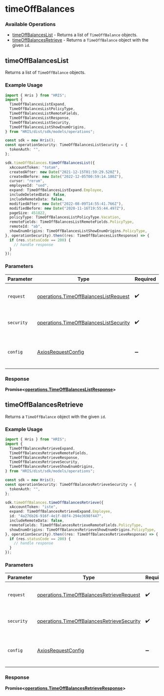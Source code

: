 # timeOffBalances

### Available Operations

* [timeOffBalancesList](#timeoffbalanceslist) - Returns a list of `TimeOffBalance` objects.
* [timeOffBalancesRetrieve](#timeoffbalancesretrieve) - Returns a `TimeOffBalance` object with the given `id`.

## timeOffBalancesList

Returns a list of `TimeOffBalance` objects.

### Example Usage

```typescript
import { Hris } from "HRIS";
import {
  TimeOffBalancesListExpand,
  TimeOffBalancesListPolicyType,
  TimeOffBalancesListRemoteFields,
  TimeOffBalancesListResponse,
  TimeOffBalancesListSecurity,
  TimeOffBalancesListShowEnumOrigins,
} from "HRIS/dist/sdk/models/operations";

const sdk = new Hris();
const operationSecurity: TimeOffBalancesListSecurity = {
  tokenAuth: "",
};

sdk.timeOffBalances.timeOffBalancesList({
  xAccountToken: "totam",
  createdAfter: new Date("2021-12-15T01:59:29.520Z"),
  createdBefore: new Date("2022-12-05T00:59:14.180Z"),
  cursor: "rerum",
  employeeId: "sed",
  expand: TimeOffBalancesListExpand.Employee,
  includeDeletedData: false,
  includeRemoteData: false,
  modifiedAfter: new Date("2022-08-09T14:55:41.766Z"),
  modifiedBefore: new Date("2020-11-16T19:55:44.497Z"),
  pageSize: 451822,
  policyType: TimeOffBalancesListPolicyType.Vacation,
  remoteFields: TimeOffBalancesListRemoteFields.PolicyType,
  remoteId: "ab",
  showEnumOrigins: TimeOffBalancesListShowEnumOrigins.PolicyType,
}, operationSecurity).then((res: TimeOffBalancesListResponse) => {
  if (res.statusCode == 200) {
    // handle response
  }
});
```

### Parameters

| Parameter                                                                                        | Type                                                                                             | Required                                                                                         | Description                                                                                      |
| ------------------------------------------------------------------------------------------------ | ------------------------------------------------------------------------------------------------ | ------------------------------------------------------------------------------------------------ | ------------------------------------------------------------------------------------------------ |
| `request`                                                                                        | [operations.TimeOffBalancesListRequest](../../models/operations/timeoffbalanceslistrequest.md)   | :heavy_check_mark:                                                                               | The request object to use for the request.                                                       |
| `security`                                                                                       | [operations.TimeOffBalancesListSecurity](../../models/operations/timeoffbalanceslistsecurity.md) | :heavy_check_mark:                                                                               | The security requirements to use for the request.                                                |
| `config`                                                                                         | [AxiosRequestConfig](https://axios-http.com/docs/req_config)                                     | :heavy_minus_sign:                                                                               | Available config options for making requests.                                                    |


### Response

**Promise<[operations.TimeOffBalancesListResponse](../../models/operations/timeoffbalanceslistresponse.md)>**


## timeOffBalancesRetrieve

Returns a `TimeOffBalance` object with the given `id`.

### Example Usage

```typescript
import { Hris } from "HRIS";
import {
  TimeOffBalancesRetrieveExpand,
  TimeOffBalancesRetrieveRemoteFields,
  TimeOffBalancesRetrieveResponse,
  TimeOffBalancesRetrieveSecurity,
  TimeOffBalancesRetrieveShowEnumOrigins,
} from "HRIS/dist/sdk/models/operations";

const sdk = new Hris();
const operationSecurity: TimeOffBalancesRetrieveSecurity = {
  tokenAuth: "",
};

sdk.timeOffBalances.timeOffBalancesRetrieve({
  xAccountToken: "iste",
  expand: TimeOffBalancesRetrieveExpand.Employee,
  id: "4a276b26-916f-4e1f-88f4-294e3698f447",
  includeRemoteData: false,
  remoteFields: TimeOffBalancesRetrieveRemoteFields.PolicyType,
  showEnumOrigins: TimeOffBalancesRetrieveShowEnumOrigins.PolicyType,
}, operationSecurity).then((res: TimeOffBalancesRetrieveResponse) => {
  if (res.statusCode == 200) {
    // handle response
  }
});
```

### Parameters

| Parameter                                                                                                | Type                                                                                                     | Required                                                                                                 | Description                                                                                              |
| -------------------------------------------------------------------------------------------------------- | -------------------------------------------------------------------------------------------------------- | -------------------------------------------------------------------------------------------------------- | -------------------------------------------------------------------------------------------------------- |
| `request`                                                                                                | [operations.TimeOffBalancesRetrieveRequest](../../models/operations/timeoffbalancesretrieverequest.md)   | :heavy_check_mark:                                                                                       | The request object to use for the request.                                                               |
| `security`                                                                                               | [operations.TimeOffBalancesRetrieveSecurity](../../models/operations/timeoffbalancesretrievesecurity.md) | :heavy_check_mark:                                                                                       | The security requirements to use for the request.                                                        |
| `config`                                                                                                 | [AxiosRequestConfig](https://axios-http.com/docs/req_config)                                             | :heavy_minus_sign:                                                                                       | Available config options for making requests.                                                            |


### Response

**Promise<[operations.TimeOffBalancesRetrieveResponse](../../models/operations/timeoffbalancesretrieveresponse.md)>**

